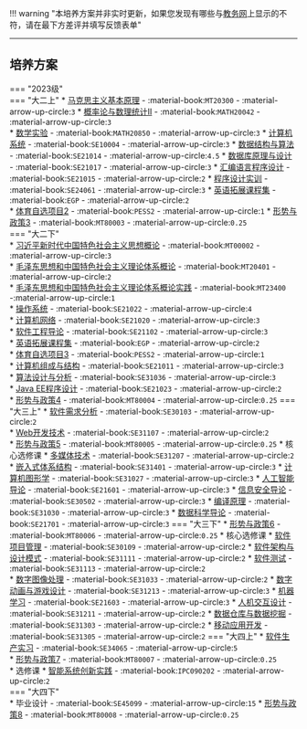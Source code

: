 !!! warning "本培养方案并非实时更新，如果您发现有哪些与[教务网](https://my.cqu.edu.cn)上显示的不符，请在最下方差评并填写反馈表单"

---

## 培养方案

=== "2023级"  
    === "大二上"
        * [马克思主义基本原理](../../../课程/马克思主义基本原理.md) - :material-book:`MT20300` - :material-arrow-up-circle:`3`
        * [概率论与数理统计Ⅱ](../../../课程/概率论与数理统计.md) - :material-book:`MATH20042` - :material-arrow-up-circle:`3`  
        * [数学实验](../../../课程/数学实验.md) - :material-book:`MATH20850` - :material-arrow-up-circle:`3` 
        * [计算机系统](../../../课程/计算机系统.md) - :material-book:`SE10004` - :material-arrow-up-circle:`3` 
        * [数据结构与算法](../../../课程/数据结构与算法.md) - :material-book:`SE21014` - :material-arrow-up-circle:`4.5`
        * [数据库原理与设计](../../../课程/数据库原理与设计.md) - :material-book:`SE21017` - :material-arrow-up-circle:`3`
        * [汇编语言程序设计](../../../课程/汇编语言程序设计.md) - :material-book:`SE21015` - :material-arrow-up-circle:`2`
        * [程序设计实训](../../../课程/程序设计实训.md) - :material-book:`SE24061` - :material-arrow-up-circle:`3` 
        * [英语拓展课程集](../../../课程/英语.md) - :material-book:`EGP` - :material-arrow-up-circle:`2`  
        * [体育自选项目2](../../../课程/体育/index.md) - :material-book:`PESS2` - :material-arrow-up-circle:`1` 
        * [形势与政策3](../../../课程/形势与政策.md) - :material-book:`MT80003` - :material-arrow-up-circle:`0.25`    
    === "大二下"  
        * [习近平新时代中国特色社会主义思想概论](../../../课程/习近平新时代中国特色社会主义思想概论.md) - :material-book:`MT00002` - :material-arrow-up-circle:`3`  
        * [毛泽东思想和中国特色社会主义理论体系概论](../../../课程/毛泽东思想和中国特色社会主义理论体系概论.md) - :material-book:`MT20401` - :material-arrow-up-circle:`2`  
        * [毛泽东思想和中国特色社会主义理论体系概论实践](../../../课程/毛泽东思想和中国特色社会主义理论体系概论实践.md) - :material-book:`MT23400` -:material-arrow-up-circle:`1`          
        * [操作系统](../../../课程/操作系统.md) - :material-book:`SE21022` - :material-arrow-up-circle:`4`  
        * [计算机网络](../../../课程/计算机网络.md) - :material-book:`SE21020` - :material-arrow-up-circle:`3`  
        * [软件工程导论](../../../课程/软件工程导论.md) - :material-book:`SE21102` - :material-arrow-up-circle:`3`  
        * [英语拓展课程集](../../../课程/英语.md) - :material-book:`EGP` - :material-arrow-up-circle:`2`  
        * [体育自选项目3](../../../课程/体育/index.md) - :material-book:`PESS2` - :material-arrow-up-circle:`1`  
        * [计算机组成与结构](../../../课程/计算机组成与结构.md) - :material-book:`SE21011` - :material-arrow-up-circle:`3`  
        * [算法设计与分析](../../../课程/算法设计与分析.md) - :material-book:`SE31036` - :material-arrow-up-circle:`3`  
        * [Java EE程序设计](../../../课程/Java%20EE程序设计.md) - :material-book:`SE21023` - :material-arrow-up-circle:`2`  
        * [形势与政策4](../../../课程/形势与政策.md) - :material-book:`MT80004` - :material-arrow-up-circle:`0.25`
    === "大三上"
        * [软件需求分析](../../../课程/软件需求分析.md) - :material-book:`SE30103` - :material-arrow-up-circle:`2`  
        * [Web开发技术](../../../课程/Web开发技术.md) - :material-book:`SE31107` - :material-arrow-up-circle:`2`  
        * [形势与政策5](../../../课程/形势与政策.md) - :material-book:`MT80005` - :material-arrow-up-circle:`0.25`
        * 核心选修课
            * [多媒体技术](../../../课程/多媒体技术.md) - :material-book:`SE31207` - :material-arrow-up-circle:`2`  
            * [嵌入式体系结构](../../../课程/嵌入式体系结构.md) - :material-book:`SE31401` - :material-arrow-up-circle:`3`
            * [计算机图形学](../../../课程/计算机图形学.md) - :material-book:`SE31027` - :material-arrow-up-circle:`3`
            * [人工智能导论](../../../课程/人工智能导论.md) - :material-book:`SE21601` - :material-arrow-up-circle:`3`
            * [信息安全导论](../../../课程/信息安全导论.md) - :material-book:`SE30502` - :material-arrow-up-circle:`3`
            * [编译原理](../../../课程/编译原理.md) - :material-book:`SE31030` - :material-arrow-up-circle:`3`
            * [数据科学导论](../../../课程/数据科学导论.md) - :material-book:`SE21701` - :material-arrow-up-circle:`3`
    === "大三下"
        * [形势与政策6](../../../课程/形势与政策.md) - :material-book:`MT80006` - :material-arrow-up-circle:`0.25` 
        * 核心选修课
            * [软件项目管理](../../../课程/软件项目管理.md) - :material-book:`SE30109` - :material-arrow-up-circle:`2`
            * [软件架构与设计模式](../../../课程/软件架构与设计模式.md) - :material-book:`SE31111` - :material-arrow-up-circle:`2`
            * [软件测试](../../../课程/软件测试.md) - :material-book:`SE31113` - :material-arrow-up-circle:`2`    
            * [数字图像处理](../../../课程/数字图像处理.md) - :material-book:`SE31033` - :material-arrow-up-circle:`2`
            * [数字动画与游戏设计](../../../课程/数字动画与游戏设计.md) - :material-book:`SE31213` - :material-arrow-up-circle:`3`
            * [机器学习](../../../课程/机器学习.md) - :material-book:`SE21603` - :material-arrow-up-circle:`3`
            * [人机交互设计](../../../课程/人机交互设计.md) - :material-book:`SE31211` - :material-arrow-up-circle:`2`
            * [数据仓库与数据挖掘](../../../课程/数据仓库与数据挖掘.md) - :material-book:`SE31303` - :material-arrow-up-circle:`2`
            * [移动应用开发](../../../课程/移动应用开发.md) - :material-book:`SE31305` - :material-arrow-up-circle:`2`
    === "大四上"
        * [软件生产实习](../../../课程/软件生产实习.md) - :material-book:`SE34065` - :material-arrow-up-circle:`5`  
        * [形势与政策7](../../../课程/形势与政策.md) - :material-book:`MT80007` - :material-arrow-up-circle:`0.25`  
        * 选修课
            * [智能系统创新实践](../../../课程/智能系统创新实践.md) - :material-book:`IPC090202` - :material-arrow-up-circle:`2`  
    === "大四下"  
        * 毕业设计 - :material-book:`SE45099` - :material-arrow-up-circle:`15`
        * [形势与政策8](../../../课程/形势与政策.md) - :material-book:`MT80008` - :material-arrow-up-circle:`0.25`
